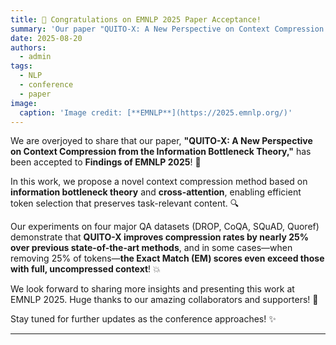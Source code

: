 ```yaml
---
title: 🎉 Congratulations on EMNLP 2025 Paper Acceptance!
summary: 'Our paper "QUITO-X: A New Perspective on Context Compression from the Information Bottleneck Theory" has been accepted by EMNLP 2025! 🎉'
date: 2025-08-20
authors:
  - admin
tags:
  - NLP
  - conference
  - paper
image:
  caption: 'Image credit: [**EMNLP**](https://2025.emnlp.org/)'
---
```


We are overjoyed to share that our paper, **"QUITO-X: A New Perspective on Context Compression from the Information Bottleneck Theory,"** has been accepted to **Findings of EMNLP 2025**! 🎉

In this work, we propose a novel context compression method based on **information bottleneck theory** and **cross-attention**, enabling efficient token selection that preserves task-relevant content. 🔍

Our experiments on four major QA datasets (DROP, CoQA, SQuAD, Quoref) demonstrate that **QUITO-X improves compression rates by nearly 25% over previous state-of-the-art methods**, and in some cases—when removing 25% of tokens—**the Exact Match (EM) scores even exceed those with full, uncompressed context**! 💥

We look forward to sharing more insights and presenting this work at EMNLP 2025. Huge thanks to our amazing collaborators and supporters! 🙏

Stay tuned for further updates as the conference approaches! ✨

---
